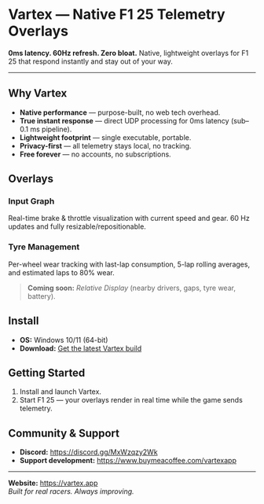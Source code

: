 # Vartex — Native F1 25 Telemetry Overlays

**0ms latency. 60Hz refresh. Zero bloat.** Native, lightweight overlays for F1 25 that respond instantly and stay out of your way.

---

## Why Vartex
- **Native performance** — purpose-built, no web tech overhead.
- **True instant response** — direct UDP processing for 0ms latency (sub–0.1 ms pipeline).
- **Lightweight footprint** — single executable, portable.
- **Privacy-first** — all telemetry stays local, no tracking.
- **Free forever** — no accounts, no subscriptions.

## Overlays
### Input Graph
Real-time brake & throttle visualization with current speed and gear. 60 Hz updates and fully resizable/repositionable.

### Tyre Management
Per-wheel wear tracking with last-lap consumption, 5-lap rolling averages, and estimated laps to 80% wear.

> **Coming soon:** *Relative Display* (nearby drivers, gaps, tyre wear, battery).

## Install
- **OS:** Windows 10/11 (64-bit)
- **Download:** [Get the latest Vartex build](https://api.vartex.app/updater/download/latest)

## Getting Started
1. Install and launch Vartex.
2. Start F1 25 — your overlays render in real time while the game sends telemetry.

## Community & Support
- **Discord:** https://discord.gg/MxWzqzy2Wk  
- **Support development:** https://www.buymeacoffee.com/vartexapp

---

**Website:** https://vartex.app  
*Built for real racers. Always improving.*
